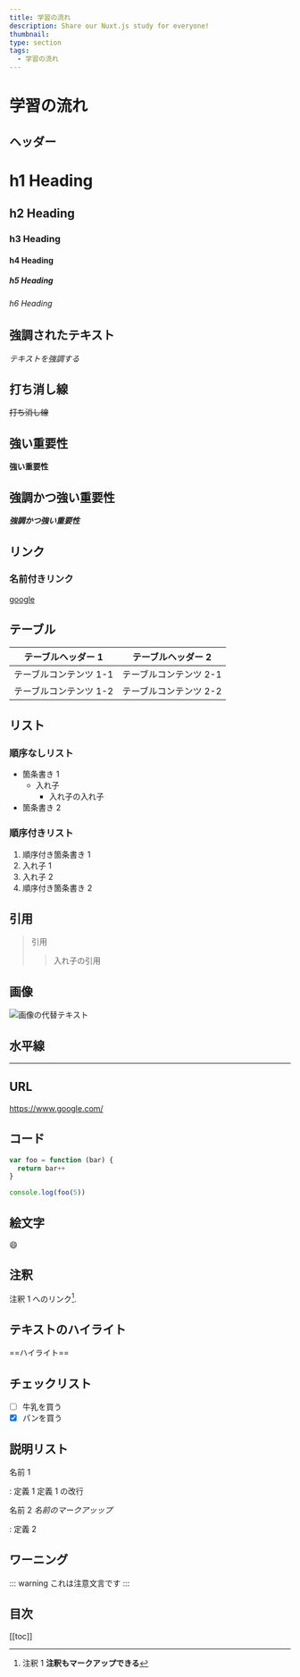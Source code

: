 ```yaml
---
title: 学習の流れ
description: Share our Nuxt.js study for everyone!
thumbnail:
type: section
tags:
  - 学習の流れ
---
```


# 学習の流れ

## ヘッダー

# h1 Heading

## h2 Heading

### h3 Heading

#### h4 Heading

##### h5 Heading

###### h6 Heading

## 強調されたテキスト

_テキストを強調する_

## 打ち消し線

~~打ち消し線~~

## 強い重要性

**強い重要性**

## 強調かつ強い重要性

**_強調かつ強い重要性_**

## リンク

### 名前付きリンク

[google](https://www.google.com/)

## テーブル

| テーブルヘッダー 1     | テーブルヘッダー 2     |
| ---------------------- | ---------------------- |
| テーブルコンテンツ 1-1 | テーブルコンテンツ 2-1 |
| テーブルコンテンツ 1-2 | テーブルコンテンツ 2-2 |

## リスト

### 順序なしリスト

- 箇条書き 1
  - 入れ子
    - 入れ子の入れ子
- 箇条書き 2

### 順序付きリスト

<!-- 順序付きリストは入れ子にならなそう -->

1. 順序付き箇条書き 1
1. 入れ子 1
1. 入れ子 2
1. 順序付き箇条書き 2

## 引用

> 引用
>
> > 入れ子の引用

## 画像

![画像の代替テキスト](https://picsum.photos/200/50 '画像タイトル')

## 水平線

---

## URL

https://www.google.com/

## コード

```js
var foo = function (bar) {
  return bar++
}

console.log(foo(5))
```

## 絵文字

:smile:

## 注釈

注釈 1 へのリンク[^first].

[^first]: 注釈 1 **注釈もマークアップできる**

## テキストのハイライト

==ハイライト==

## チェックリスト

- [ ] 牛乳を買う
- [x] パンを買う

## 説明リスト

名前 1

: 定義 1
定義 1 の改行

名前 2 _名前のマークアッップ_

: 定義 2

## ワーニング

::: warning
これは注意文言です
:::

## 目次

[[toc]]
